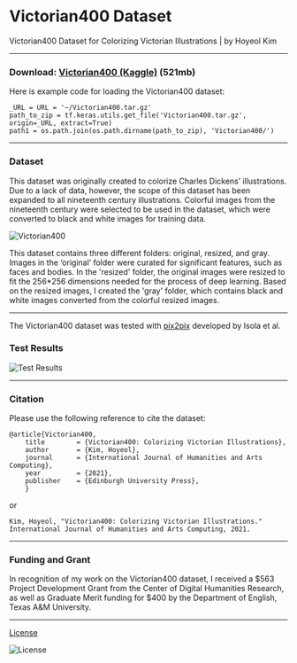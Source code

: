 # Victorian400 Dataset
Victorian400 Dataset for Colorizing Victorian Illustrations | by Hoyeol Kim

---
### Download: [Victorian400 (Kaggle)](https://www.kaggle.com/elibooklover/victorian400/download) (521mb)

Here is example code for loading the Victorian400 dataset: 
```
_URL = URL = '~/Victorian400.tar.gz'
path_to_zip = tf.keras.utils.get_file('Victorian400.tar.gz', origin=_URL, extract=True)
path1 = os.path.join(os.path.dirname(path_to_zip), 'Victorian400/')
```
---

### Dataset
This dataset was originally created to colorize Charles Dickens’ illustrations. Due to a lack of data, however, the scope of this dataset has been expanded to all nineteenth century illustrations. Colorful images from the nineteenth century were selected to be used in the dataset, which were converted to black and white images for training data.

![Victorian400](https://elibooklover.github.io/Victorian400/Examples/Victorian400.png)

This dataset contains three different folders: original, resized, and gray. Images in the ‘original’ folder were curated for significant features, such as faces and bodies. In the 'resized' folder, the original images were resized to fit the 256*256 dimensions needed for the process of deep learning. Based on the resized images, I created the 'gray' folder, which contains black and white images converted from the colorful resized images. 

---
The Victorian400 dataset was tested with [pix2pix](https://phillipi.github.io/pix2pix/) developed by Isola et al.

### Test Results 
![Test Results](https://elibooklover.github.io/Victorian400/Examples/Example.png)

---

### Citation
Please use the following reference to cite the dataset:
```
@article{Victorian400,
    title        = {Victorian400: Colorizing Victorian Illustrations},
    author       = {Kim, Hoyeol},
    journal      = {International Journal of Humanities and Arts Computing},
    year         = {2021},
    publisher    = {Edinburgh University Press},
    }
```

or 

```
Kim, Hoyeol, "Victorian400: Colorizing Victorian Illustrations." International Journal of Humanities and Arts Computing, 2021.
```

---

### Funding and Grant
In recognition of my work on the Victorian400 dataset, I received a $563 Project Development Grant from the Center of Digital Humanities Research, as well as Graduate Merit funding for $400 by the Department of English, Texas A&M University.

---
[License](https://creativecommons.org/licenses/by-nc-sa/4.0/)

![License](https://elibooklover.github.io/Victorian400/license.png)

